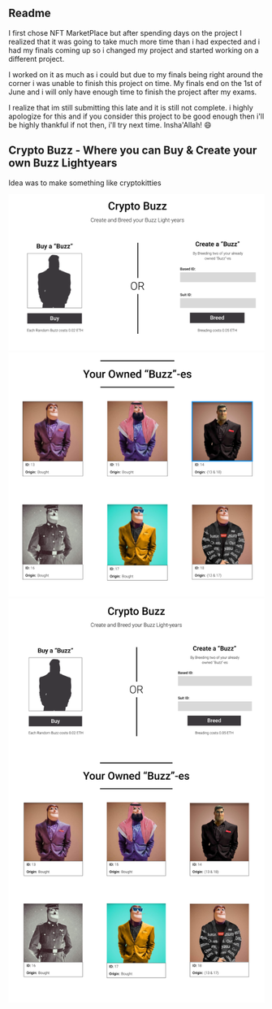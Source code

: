 ## Readme
I first chose NFT MarketPlace but after spending days on the project I realized that it was going to take much more time than i had expected and i had my finals coming up so i changed my project and started working on a different project. 

I worked on it as much as i could but due to my finals being right around the corner i was unable to finish this project on time. My finals end on the 1st of June and i will only have enough time to finish the project after my exams. 

I realize that im still submitting this late and it is still not complete. i highly apologize for this and if you consider this project to be good enough then i'll be highly thankful if not then, i'll try next time. Insha'Allah! 😄

## Crypto Buzz - Where you can Buy & Create your own Buzz Lightyears
Idea was to make something like cryptokitties

![Main Page](./HomePage.png)
![Owned Assets](./OwnedBuzz.png)
![Fullpage](./FullPage.png)